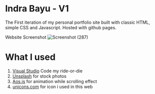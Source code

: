 # Indra Bayu - V1
The First iteration of my personal portfolio site built with classic HTML, simple CSS and Javascript. Hosted with github pages.

Website Screenshot
![Screenshot (287)](https://github.com/Renocalvo/V1/assets/148413375/a92024bc-5cde-4632-b220-df6fa7fd77a5)


# What I used
1. [Visual Studio](https://code.visualstudio.com/) Code my ride-or-die
2. [Unsplash](https://unsplash.com/) for stock photos
3. [Aos.js](https://unpkg.com/scrollreveal) for animation while scrolling effect
4. [unicons.com](https://unicons.iconscout.com/release/v4.0.8/css/line.css) for icon i used in this web
